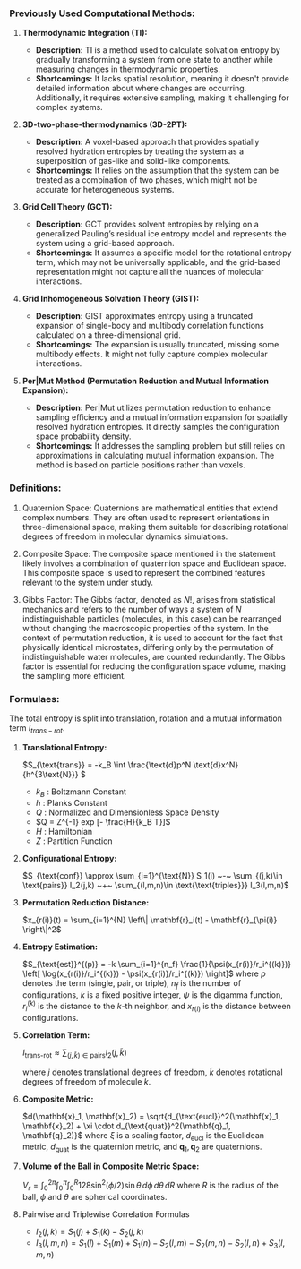### Previously Used Computational Methods:

1. **Thermodynamic Integration (TI):**
   - **Description:** TI is a method used to calculate solvation entropy by gradually transforming a system from one state to another while measuring changes in thermodynamic properties.
   - **Shortcomings:** It lacks spatial resolution, meaning it doesn't provide detailed information about where changes are occurring. Additionally, it requires extensive sampling, making it challenging for complex systems.

2. **3D-two-phase-thermodynamics (3D-2PT):**
   - **Description:** A voxel-based approach that provides spatially resolved hydration entropies by treating the system as a superposition of gas-like and solid-like components.
   - **Shortcomings:** It relies on the assumption that the system can be treated as a combination of two phases, which might not be accurate for heterogeneous systems.

3. **Grid Cell Theory (GCT):**
   - **Description:** GCT provides solvent entropies by relying on a generalized Pauling’s residual ice entropy model and represents the system using a grid-based approach.
   - **Shortcomings:** It assumes a specific model for the rotational entropy term, which may not be universally applicable, and the grid-based representation might not capture all the nuances of molecular interactions.

4. **Grid Inhomogeneous Solvation Theory (GIST):**
   - **Description:** GIST approximates entropy using a truncated expansion of single-body and multibody correlation functions calculated on a three-dimensional grid.
   - **Shortcomings:** The expansion is usually truncated, missing some multibody effects. It might not fully capture complex molecular interactions.

5. **Per|Mut Method (Permutation Reduction and Mutual Information Expansion):**
   - **Description:** Per|Mut utilizes permutation reduction to enhance sampling efficiency and a mutual information expansion for spatially resolved hydration entropies. It directly samples the configuration space probability density.
   - **Shortcomings:** It addresses the sampling problem but still relies on approximations in calculating mutual information expansion. The method is based on particle positions rather than voxels.

### Definitions:

1. Quaternion Space:
Quaternions are mathematical entities that extend complex numbers. They are often used to represent orientations in three-dimensional space, making them suitable for describing rotational degrees of freedom in molecular dynamics simulations.

2. Composite Space:
The composite space mentioned in the statement likely involves a combination of quaternion space and Euclidean space. This composite space is used to represent the combined features relevant to the system under study.

3. Gibbs Factor:
The Gibbs factor, denoted as $N!$, arises from statistical mechanics and refers to the number of ways a system of $N$ indistinguishable particles (molecules, in this case) can be rearranged without changing the macroscopic properties of the system. In the context of permutation reduction, it is used to account for the fact that physically identical microstates, differing only by the permutation of indistinguishable water molecules, are counted redundantly. The Gibbs factor is essential for reducing the configuration space volume, making the sampling more efficient.

### Formulaes:

The total entropy is split into translation, rotation and a mutual information term $I_{trans-rot}$.

1. **Translational Entropy:**

   $S_{\text{trans}} = -k_B \int \frac{\text{d}p^N \text{d}x^N}{h^{3\text{N}}} $
    - $k_B$ : Boltzmann Constant
    - $h$ : Planks Constant
    - $Q$ : Normalized and Dimensionless Space Density
    - $Q = Z^{-1} exp [- \frac{H}{k_B T}]$
    - $H$ : Hamiltonian 
    - $Z$ : Partition Function

2. **Configurational Entropy:**

    $S_{\text{conf}} \approx \sum_{i=1}^{\text{N}} S_1(i) ~-~ \sum_{(j,k)\in \text{pairs}} I_2(j,k) ~+~  \sum_{(l,m,n)\in \text{\text{triples}}} I_3(l,m,n)$

3. **Permutation Reduction Distance:**

   $x_{r(i)}(t) = \sum_{i=1}^{N} \left\| \mathbf{r}_i(t) - \mathbf{r}_{\pi(i)} \right\|^2$

4. **Entropy Estimation:**

   $S_{\text{est}}^{(p)} = -k \sum_{i=1}^{n_f} \frac{1}{\psi(x_{r(i)}/r_i^{(k)})} \left[ \log(x_{r(i)}/r_i^{(k)}) - \psi(x_{r(i)}/r_i^{(k)}) \right]$
   where $p$ denotes the term (single, pair, or triple), $n_f$ is the number of configurations, $k$ is a fixed positive integer, $\psi$ is the digamma function, $r_i^{(k)}$ is the distance to the $k$-th neighbor, and $x_{r(i)}$ is the distance between configurations.

5. **Correlation Term:**

   $I_{\text{trans-rot}} \approx \sum_{(j, \tilde{k}) \in \text{pairs}} {I_2}(j,\tilde{k})$

   where $j$ denotes translational degrees of freedom, $\tilde{k}$ denotes rotational degrees of freedom of molecule $k$.

6. **Composite Metric:**

   $d(\mathbf{x}_1, \mathbf{x}_2) = \sqrt{d_{\text{eucl}}^2(\mathbf{x}_1, \mathbf{x}_2) + \xi \cdot d_{\text{quat}}^2(\mathbf{q}_1, \mathbf{q}_2)}$
   where $\xi$ is a scaling factor, $d_{\text{eucl}}$ is the Euclidean metric, $d_{\text{quat}}$ is the quaternion metric, and $\mathbf{q}_1, \mathbf{q}_2$ are quaternions.

7. **Volume of the Ball in Composite Metric Space:**

   $V_r = \int_0^{2\pi} \int_0^{\pi} \int_0^{R} 128 \sin^2(\phi/2) \sin\theta \, d\phi \, d\theta \, dR$
   where $R$ is the radius of the ball, $\phi$ and $\theta$ are spherical coordinates.

8. Pairwise and Triplewise Correlation Formulas

    - $I_2(j,k) = S_1(j) + S_1(k) - S_2(j,k)$
    - $I_3(l,m,n) = S_1(l) + S_1(m) + S_1(n) - S_2(l,m) - S_2(m,n) - S_2(l,n) + S_3(l,m,n)$

